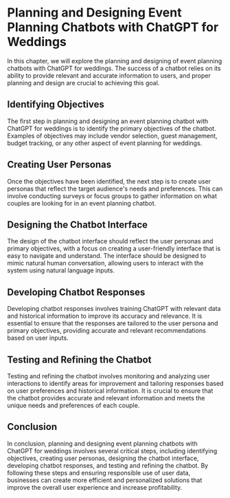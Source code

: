 Planning and Designing Event Planning Chatbots with ChatGPT for Weddings
=============================================================================================================================================

In this chapter, we will explore the planning and designing of event planning chatbots with ChatGPT for weddings. The success of a chatbot relies on its ability to provide relevant and accurate information to users, and proper planning and design are crucial to achieving this goal.

Identifying Objectives
----------------------

The first step in planning and designing an event planning chatbot with ChatGPT for weddings is to identify the primary objectives of the chatbot. Examples of objectives may include vendor selection, guest management, budget tracking, or any other aspect of event planning for weddings.

Creating User Personas
----------------------

Once the objectives have been identified, the next step is to create user personas that reflect the target audience's needs and preferences. This can involve conducting surveys or focus groups to gather information on what couples are looking for in an event planning chatbot.

Designing the Chatbot Interface
-------------------------------

The design of the chatbot interface should reflect the user personas and primary objectives, with a focus on creating a user-friendly interface that is easy to navigate and understand. The interface should be designed to mimic natural human conversation, allowing users to interact with the system using natural language inputs.

Developing Chatbot Responses
----------------------------

Developing chatbot responses involves training ChatGPT with relevant data and historical information to improve its accuracy and relevance. It is essential to ensure that the responses are tailored to the user persona and primary objectives, providing accurate and relevant recommendations based on user inputs.

Testing and Refining the Chatbot
--------------------------------

Testing and refining the chatbot involves monitoring and analyzing user interactions to identify areas for improvement and tailoring responses based on user preferences and historical information. It is crucial to ensure that the chatbot provides accurate and relevant information and meets the unique needs and preferences of each couple.

Conclusion
----------

In conclusion, planning and designing event planning chatbots with ChatGPT for weddings involves several critical steps, including identifying objectives, creating user personas, designing the chatbot interface, developing chatbot responses, and testing and refining the chatbot. By following these steps and ensuring responsible use of user data, businesses can create more efficient and personalized solutions that improve the overall user experience and increase profitability.
